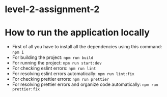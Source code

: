 # level-2-assignment-2

# How to run the application locally

- First of all you have to install all the dependencies using this command: `npm i`
- For building the project: `npm run build`
- For running the project: `npm run start:dev`
- For checking eslint errors: `npm run lint`
- For resolving eslint errors automatically: `npm run lint:fix`
- For checking prettier errors: `npm run prettier`
- For resolving prettier errors and organize code automatically: `npm run prettier:fix`

